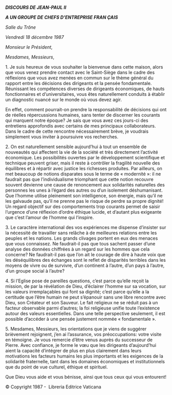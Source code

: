 ***DISCOURS DE JEAN-PAUL II***

***A UN GROUPE DE CHEFS D'ENTREPRISE FRAN* *ÇAIS***

*Salle du Trône*

*Vendredi 18 décembre 1987*

*Monsieur le Président,*

*Mesdames, Messieurs*,

1\. Je suis heureux de vous souhaiter la bienvenue dans cette maison, alors que vous venez prendre contact avec le Saint-Siège dans le cadre des réflexions que vous avez menées en commun sur le thème général du rapport entre les décisions des dirigeants et la pensée fondamentale. Réunissant les compétences diverses de dirigeants économiques, de hauts fonctionnaires et d’universitaires, vous êtes naturellement conduits à établir un diagnostic nuancé sur le monde où vous devez agir.

En effet, comment pourrait-on prendre la responsabilité de décisions qui ont de réelles répercussions humaines, sans tenter de discerner les courants qui marquent notre époque? Je sais que vous avez ces jours-ci des entretiens approfondis avec certains de mes principaux collaborateurs. Dans le cadre de cette rencontre nécessairement brève, je voudrais simplement vous inviter à poursuivre vos recherches.

2\. On est naturellement sensible aujourd’hui à tout un ensemble de nouveautés qui affectent la vie de la société et très directement l’activité économique. Les possibilités ouvertes par le développement scientifique et technique peuvent griser, mais il reste à contrôler la fragilité nouvelle des équilibres et à répartir avec justice les richesses produites. Par ailleurs, on met beaucoup de notions disparates sous le terme de « modernité »: il ne faudrait pas que l’individualisme triomphant que cette notion recouvre souvent devienne une cause de renoncement aux solidarités naturelles des personnes les unes à l’égard des autres ou d’un isolement déshumanisant. Que l’homme utilise pleinement son intelligence, son énergie, mais qu’il ne les galvaude pas, qu’il ne prenne pas le risque de perdre sa propre dignité! Un regard objectif sur des comportements trop courants permet de saisir l’urgence d’une réflexion d’ordre éthique lucide, et d’autant plus exigeante que c’est l’amour de l’homme qui l’inspire.

3\. Le caractère international des vos expériences me dispense d’insister sur la nécessité de travailler sans relâche à de meilleures relations entre les peuples et les nations. Les grands clivages portent en eux des menaces que vous connaissez. Ne faudrait-il pas que tous sachent passer d’une analyse des données chiffrées à un regard sur les hommes que cela concerne? Ne faudrait-il pas que l’on ait le courage de dire à haute voix que les déséquilibres des échanges sont le reflet de disparités terribles dans les moyens de vivre ou de survivre, d’un continent à l’autre, d’un pays à l’autre, d’un groupe social à l’autre?

4\. Si l’Eglise pose de pareilles questions, c’est parce qu’elle reçoit la mission, de par la révélation de Dieu, d’éclairer l’homme sur sa vocation, sur les valeurs irremplaçables qui font sa dignité; c’est parce qu’elle a la certitude que l’être humain ne peut s’épanouir sans une libre rencontre avec Dieu, son Créateur et son Sauveur. Le fait religieux ne se réduit pas à un facteur observable parmi d’autres; la foi religieuse unifie toute l’existence autour des valeurs essentielles. Dans une telle perspective seulement, il est possible d’accéder à une pensée justement nommée « fondamentale ».

5\. Mesdames, Messieurs, les orientations que je viens de suggérer brièvement rejoignent, j’en ai l’assurance, vos préoccupations: votre visite en témoigne. Je vous remercie d’être venus auprès du successeur de Pierre. Avec confiance, je forme le vœu que les dirigeants d’aujourd’hui aient la capacité d’intégrer de plus en plus clairement dans leurs motivations les facteurs humains les plus importants et les exigences de la solidarité fraternelle, tant dans les domaines économiques et institutionnels que du point de vue culturel, éthique et spirituel.

Que Dieu vous aide et vous bénisse, ainsi que tous ceux qui vous entourent!

© Copyright 1987 -  Libreria Editrice Vaticana